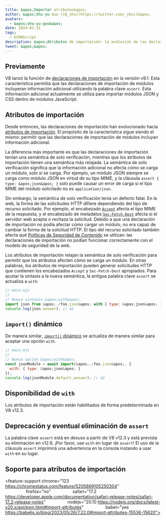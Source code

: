 ```yaml
---
title: &apos;Importar atributos&apos;
author: &apos;Shu-yu Guo ([@_shu](https://twitter.com/_shu))&apos;
avatars:
  - &apos;shu-yu-guo&apos;
date: 2024-01-31
tags:
  - ECMAScript
description: &apos;Atributos de importación: la evolución de las declaraciones de importación&apos;
tweet: &apos;&apos;
---
```


## Previamente

V8 lanzó la función de [declaraciones de importación](https://chromestatus.com/feature/5765269513306112) en la versión v9.1. Esta característica permitía que las declaraciones de importación de módulos incluyeran información adicional utilizando la palabra clave `assert`. Esta información adicional actualmente se utiliza para importar módulos JSON y CSS dentro de módulos JavaScript.

<!--truncate-->
## Atributos de importación

Desde entonces, las declaraciones de importación han evolucionado hacia [atributos de importación](https://github.com/tc39/proposal-import-attributes). El propósito de la característica sigue siendo el mismo: permitir que las declaraciones de importación de módulos incluyan información adicional.

La diferencia más importante es que las declaraciones de importación tenían una semántica de solo verificación, mientras que los atributos de importación tienen una semántica más relajada. La semántica de solo verificación significa que la información adicional no afecta _cómo_ se carga un módulo, solo _si_ se carga. Por ejemplo, un módulo JSON siempre se carga como módulo JSON en virtud de su tipo MIME, y la cláusula `assert { type: &apos;json&apos; }` solo puede causar un error de carga si el tipo MIME del módulo solicitado no es `application/json`.

Sin embargo, la semántica de solo verificación tenía un defecto fatal. En la web, la forma de las solicitudes HTTP difiere dependiendo del tipo de recurso solicitado. Por ejemplo, el encabezado [`Accept`](https://developer.mozilla.org/en-US/docs/Web/HTTP/Headers/Accept) afecta el tipo MIME de la respuesta, y el encabezado de metadatos [`Sec-Fetch-Dest`](https://web.dev/articles/fetch-metadata) afecta si el servidor web acepta o rechaza la solicitud. Debido a que una declaración de importación no podía afectar _cómo_ cargar un módulo, no era capaz de cambiar la forma de la solicitud HTTP. El tipo del recurso solicitado también afecta qué [Políticas de Seguridad de Contenido](https://developer.mozilla.org/en-US/docs/Web/HTTP/CSP) se utilizan: las declaraciones de importación no podían funcionar correctamente con el modelo de seguridad de la web.

Los atributos de importación relajan la semántica de solo verificación para permitir que los atributos afecten cómo se carga un módulo. En otras palabras, los atributos de importación pueden generar solicitudes HTTP que contienen los encabezados `Accept` y `Sec-Fetch-Dest` apropiados. Para ajustar la sintaxis a la nueva semántica, la antigua palabra clave `assert` se actualiza a `with`:

```javascript
// main.mjs
//
// Nueva sintaxis &apos;with&apos;.
import json from &apos;./foo.json&apos; with { type: &apos;json&apos; };
console.log(json.answer); // 42
```

## `import()` dinámico

De manera similar, [`import()` dinámico](https://v8.dev/features/dynamic-import#dynamic) se actualiza de manera similar para aceptar una opción `with`.

```javascript
// main.mjs
//
// Nueva opción &apos;with&apos;.
const jsonModule = await import(&apos;./foo.json&apos;, {
  with: { type: &apos;json&apos; }
});
console.log(jsonModule.default.answer); // 42
```

## Disponibilidad de `with`

Los atributos de importación están habilitados de forma predeterminada en V8 v12.3.

## Deprecación y eventual eliminación de `assert`

La palabra clave `assert` está en desuso a partir de V8 v12.3 y está prevista su eliminación en v12.6. ¡Por favor, use `with` en lugar de `assert`! El uso de la cláusula `assert` imprimirá una advertencia en la consola instando a usar `with` en su lugar.

## Soporte para atributos de importación

<feature-support chrome="123 https://chromestatus.com/feature/5205869105250304"
                 firefox="no"
                 safari="17.2 https://developer.apple.com/documentation/safari-release-notes/safari-17_2-release-notes"
                 nodejs="20.10 https://nodejs.org/docs/latest-v20.x/api/esm.html#import-attributes"
                 babel="yes https://babeljs.io/blog/2023/05/26/7.22.0#import-attributes-15536-15620"></feature-support>

